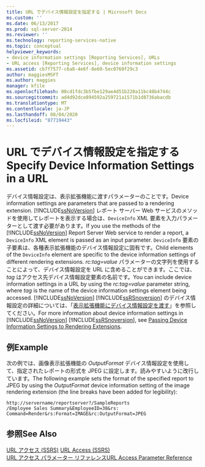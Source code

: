 ```yaml
---
title: URL でデバイス情報設定を指定する | Microsoft Docs
ms.custom: ''
ms.date: 06/13/2017
ms.prod: sql-server-2014
ms.reviewer: ''
ms.technology: reporting-services-native
ms.topic: conceptual
helpviewer_keywords:
- device information settings [Reporting Services], URLs
- URL access [Reporting Services], device information settings
ms.assetid: cb7f7577-c6a8-4e6f-8e60-5ec0760f29c3
author: maggiesMSFT
ms.author: maggies
manager: kfile
ms.openlocfilehash: 00cd1fdc3b5fbe129ae4d51b220a11bc48b4744c
ms.sourcegitcommit: ad4d92dce894592a259721a1571b1d8736abacdb
ms.translationtype: MT
ms.contentlocale: ja-JP
ms.lasthandoff: 08/04/2020
ms.locfileid: "87719443"
---
```

# <a name="specify-device-information-settings-in-a-url"></a><span data-ttu-id="110da-102">URL でデバイス情報設定を指定する</span><span class="sxs-lookup"><span data-stu-id="110da-102">Specify Device Information Settings in a URL</span></span>
  <span data-ttu-id="110da-103">デバイス情報設定は、表示拡張機能に渡すパラメーターのことです。</span><span class="sxs-lookup"><span data-stu-id="110da-103">Device information settings are parameters that are passed to a rendering extension.</span></span> <span data-ttu-id="110da-104">[!INCLUDE[ssNoVersion](../includes/ssnoversion-md.md)] レポート サーバー Web サービスのメソッドを使用してレポートを表示する場合は、`DeviceInfo` XML 要素を入力パラメーターとして渡す必要があります。</span><span class="sxs-lookup"><span data-stu-id="110da-104">If you use the methods of the [!INCLUDE[ssNoVersion](../includes/ssnoversion-md.md)] Report Server Web service to render a report, a `DeviceInfo` XML element is passed as an input parameter.</span></span> <span data-ttu-id="110da-105">`DeviceInfo` 要素の子要素は、各種表示拡張機能のデバイス情報設定に固有です。</span><span class="sxs-lookup"><span data-stu-id="110da-105">Child elements of the `DeviceInfo` element are specific to the device information settings of different rendering extensions.</span></span> <span data-ttu-id="110da-106">*rc:tag=value* パラメーターの文字列を使用することによって、デバイス情報設定を URL に含めることができます。ここでは、 *tag* はアクセス先デバイス情報設定要素の名前です。</span><span class="sxs-lookup"><span data-stu-id="110da-106">You can include device information settings in a URL by using the *rc:tag=value* parameter string, where *tag* is the name of the device information settings element being accessed.</span></span> <span data-ttu-id="110da-107">[!INCLUDE[ssNoVersion](../includes/ssnoversion-md.md)] [!INCLUDE[ssRSnoversion](../includes/ssrsnoversion-md.md)] のデバイス情報設定の詳細については、「[表示拡張機能にデバイス情報設定を渡す](report-server-web-service/net-framework/passing-device-information-settings-to-rendering-extensions.md)」を参照してください。</span><span class="sxs-lookup"><span data-stu-id="110da-107">For more information about device information settings in [!INCLUDE[ssNoVersion](../includes/ssnoversion-md.md)] [!INCLUDE[ssRSnoversion](../includes/ssrsnoversion-md.md)], see [Passing Device Information Settings to Rendering Extensions](report-server-web-service/net-framework/passing-device-information-settings-to-rendering-extensions.md).</span></span>  
  
## <a name="example"></a><span data-ttu-id="110da-108">例</span><span class="sxs-lookup"><span data-stu-id="110da-108">Example</span></span>  
 <span data-ttu-id="110da-109">次の例では、画像表示拡張機能の *OutputFormat* デバイス情報設定を使用して、指定されたレポートの形式を JPEG に設定します。読みやすいように改行しています。</span><span class="sxs-lookup"><span data-stu-id="110da-109">The following example sets the format of the specified report to JPEG by using the *OutputFormat* device information setting of the image rendering extension (the line breaks have been added for legibility):</span></span>  
  
```  
http://servername/reportserver?/SampleReports  
/Employee Sales Summary&EmployeeID=38&rs:  
Command=Render&rs:Format=IMAGE&rc:OutputFormat=JPEG  
```  
  
## <a name="see-also"></a><span data-ttu-id="110da-110">参照</span><span class="sxs-lookup"><span data-stu-id="110da-110">See Also</span></span>  
 <span data-ttu-id="110da-111">[URL アクセス (SSRS)](url-access-ssrs.md) </span><span class="sxs-lookup"><span data-stu-id="110da-111">[URL Access &#40;SSRS&#41;](url-access-ssrs.md) </span></span>  
 [<span data-ttu-id="110da-112">URL アクセス パラメーター リファレンス</span><span class="sxs-lookup"><span data-stu-id="110da-112">URL Access Parameter Reference</span></span>](url-access-parameter-reference.md)  
  
  
